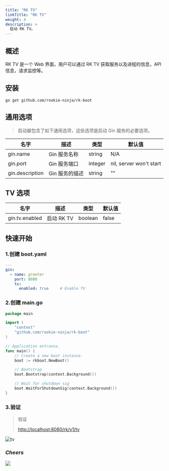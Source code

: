 ```yaml
---
title: "RK TV"
linkTitle: "RK TV"
weight: 4
description: >
  启动 RK TV。
---
```


## 概述
RK TV 是一个 Web 界面，用户可以通过 RK TV 获取服务以及进程的信息，API 信息，请求监控等。

## 安装
```shell script
go get github.com/rookie-ninja/rk-boot
```

## 通用选项
> 启动器包含了如下通用选项，这些选项是启动 Gin 服务的必要选项。

| 名字 | 描述 | 类型 | 默认值 |
| ------ | ------ | ------ | ------ |
| gin.name | Gin 服务名称 | string | N/A |
| gin.port | Gin 服务端口 | integer | nil, server won't start |
| gin.description | Gin 服务的描述 | string | "" |

## TV 选项
| 名字 | 描述 | 类型 | 默认值 |
| ------ | ------ | ------ | ------ |
| gin.tv.enabled | 启动 RK TV | boolean | false |

## 快速开始
### 1.创建 boot.yaml
```yaml
---
gin:
  - name: greeter
    port: 8080
    tv:
      enabled: true     # Enable TV
```

### 2.创建 main.go
```go
package main

import (
	"context"
	"github.com/rookie-ninja/rk-boot"
)

// Application entrance.
func main() {
	// Create a new boot instance.
	boot := rkboot.NewBoot()

	// Bootstrap
	boot.Bootstrap(context.Background())

	// Wait for shutdown sig
	boot.WaitForShutdownSig(context.Background())
}
```

### 3.验证
> 验证
>
> [http://localhost:8080/rk/v1/tv](http://localhost:8080/rk/v1/tv)


![tv](/bootstrapper/getting-started/go/gin/gin-tv.png)

### _**Cheers**_
![](/bootstrapper/user-guide/cheers.png)